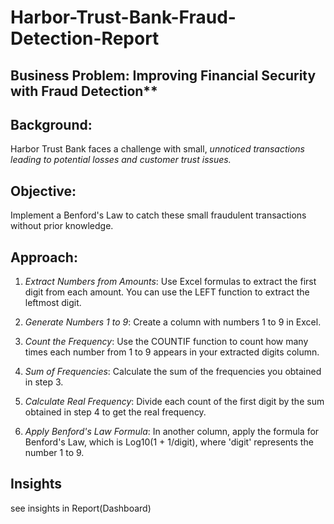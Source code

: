 # Harbor-Trust-Bank-Fraud-Detection-Report

## Business Problem: Improving Financial Security with Fraud Detection**

## Background:
Harbor Trust Bank faces a challenge with small, *unnoticed transactions leading to potential losses and customer trust issues.*

## Objective:
Implement a Benford's Law to catch these small fraudulent transactions without prior knowledge.

## Approach:
1. *Extract Numbers from Amounts*: Use Excel formulas to extract the first digit from each amount. You can use the LEFT function to extract the leftmost digit.

2. *Generate Numbers 1 to 9*: Create a column with numbers 1 to 9 in Excel.

3. *Count the Frequency*: Use the COUNTIF function to count how many times each number from 1 to 9 appears in your extracted digits column.

4. *Sum of Frequencies*: Calculate the sum of the frequencies you obtained in step 3.

5. *Calculate Real Frequency*: Divide each count of the first digit by the sum obtained in step 4 to get the real frequency.

6. *Apply Benford's Law Formula*: In another column, apply the formula for Benford's Law, which is Log10(1 + 1/digit), where 'digit' represents the number 1 to 9.

## Insights
see insights in Report(Dashboard)

